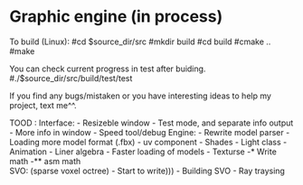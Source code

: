 # Graphic engine (in process)

To build (Linux):
  #cd $source_dir/src
  #mkdir build
  #cd build
  #cmake ..
  #make
  
You can check current progress in test after buiding.
  #./$source_dir/src/build/test/test
 
 If you find any bugs/mistaken or you have interesting ideas to help my project, text me^^.


TOOD :
	Interface:
		- Resizeble window
		- Test mode, and separate info output
		- More info in window
		- Speed tool/debug 
	Engine:
		- Rewrite model parser 
		- Loading more model format (.fbx)
		- uv component 
		- Shades
		- Light class
		- Animation
		- Liner algebra
		- Faster loading of models
		- Texturse 
		-* Write math
		-** asm math  
	SVO: (sparse voxel octree)
		- Start to write)))
		- Building SVO
		- Ray traysing
